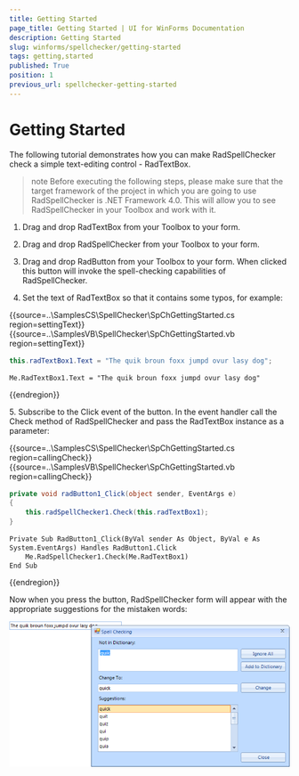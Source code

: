 ```yaml
---
title: Getting Started
page_title: Getting Started | UI for WinForms Documentation
description: Getting Started
slug: winforms/spellchecker/getting-started
tags: getting,started
published: True
position: 1
previous_url: spellchecker-getting-started
---
```


# Getting Started



The following tutorial demonstrates how you can make RadSpellChecker check a simple text-editing control - RadTextBox.
      

>note Before executing the following steps, please make sure that the target framework of the project in which you are going to use RadSpellChecker is .NET Framework 4.0. This will allow you to see RadSpellChecker in your Toolbox and work with it.
>


1. Drag and drop RadTextBox from your Toolbox to your form.

1. Drag and drop RadSpellChecker from your Toolbox to your form.

1. Drag and drop RadButton from your Toolbox to your form. When clicked this button will invoke the spell-checking capabilities of RadSpellChecker.
          

1. Set the text of RadTextBox so that it contains some typos, for example:

{{source=..\SamplesCS\SpellChecker\SpChGettingStarted.cs region=settingText}} 
{{source=..\SamplesVB\SpellChecker\SpChGettingStarted.vb region=settingText}} 

````C#
this.radTextBox1.Text = "The quik broun foxx jumpd ovur lasy dog";

````
````VB.NET
Me.RadTextBox1.Text = "The quik broun foxx jumpd ovur lasy dog"

````

{{endregion}} 


5\. Subscribe to the Click event of the button. In the event handler call the Check method of RadSpellChecker and pass the RadTextBox instance as a parameter:

{{source=..\SamplesCS\SpellChecker\SpChGettingStarted.cs region=callingCheck}} 
{{source=..\SamplesVB\SpellChecker\SpChGettingStarted.vb region=callingCheck}} 

````C#
private void radButton1_Click(object sender, EventArgs e)
{
    this.radSpellChecker1.Check(this.radTextBox1);
}

````
````VB.NET
Private Sub RadButton1_Click(ByVal sender As Object, ByVal e As System.EventArgs) Handles RadButton1.Click
    Me.RadSpellChecker1.Check(Me.RadTextBox1)
End Sub

````

{{endregion}} 

Now when you press the button, RadSpellChecker form will appear with the appropriate suggestions for the mistaken words:

![spellchecker-overview 001](images/spellchecker-overview001.png)
